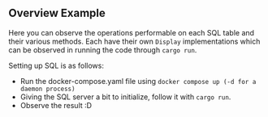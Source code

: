 ## Overview Example 

Here you can observe the operations performable on each SQL table and their various methods.
Each have their own `Display` implementations which can be observed in running the code through `cargo run`.

Setting up SQL is as follows:
- Run the docker-compose.yaml file using `docker compose up (-d for a daemon process)`
- Giving the SQL server a bit to initialize, follow it with `cargo run`.
- Observe the result :D
